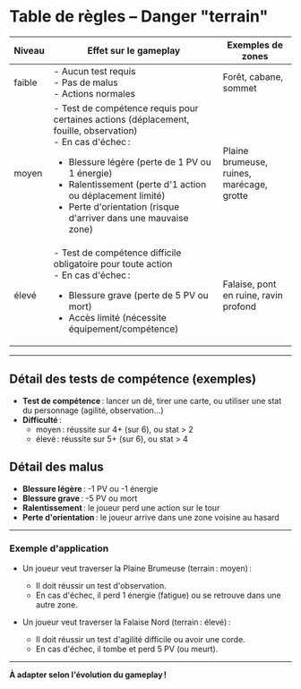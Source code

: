 # Table de règles – Danger "terrain"

| Niveau   | Effet sur le gameplay                                                                                  | Exemples de zones         |
|----------|-------------------------------------------------------------------------------------------------------|---------------------------|
| faible   | - Aucun test requis<br>- Pas de malus<br>- Actions normales                                           | Forêt, cabane, sommet     |
| moyen    | - Test de compétence requis pour certaines actions (déplacement, fouille, observation)<br>- En cas d'échec : <ul><li>Blessure légère (perte de 1 PV ou 1 énergie)</li><li>Ralentissement (perte d'1 action ou déplacement limité)</li><li>Perte d'orientation (risque d'arriver dans une mauvaise zone)</li></ul> | Plaine brumeuse, ruines, marécage, grotte |
| élevé    | - Test de compétence difficile obligatoire pour toute action<br>- En cas d'échec : <ul><li>Blessure grave (perte de 5 PV ou mort)</li><li>Accès limité (nécessite équipement/compétence)</li></ul> | Falaise, pont en ruine, ravin profond     |

---

## Détail des tests de compétence (exemples)
- **Test de compétence** : lancer un dé, tirer une carte, ou utiliser une stat du personnage (agilité, observation…)
- **Difficulté** :  
  - moyen : réussite sur 4+ (sur 6), ou stat > 2  
  - élevé : réussite sur 5+ (sur 6), ou stat > 4

## Détail des malus
- **Blessure légère** : -1 PV ou -1 énergie
- **Blessure grave** : -5 PV ou mort
- **Ralentissement** : le joueur perd une action sur le tour
- **Perte d'orientation** : le joueur arrive dans une zone voisine au hasard

---

### Exemple d'application
- Un joueur veut traverser la Plaine Brumeuse (terrain : moyen) :
  - Il doit réussir un test d'observation.
  - En cas d'échec, il perd 1 énergie (fatigue) ou se retrouve dans une autre zone.

- Un joueur veut traverser la Falaise Nord (terrain : élevé) :
  - Il doit réussir un test d'agilité difficile ou avoir une corde.
  - En cas d'échec, il tombe et perd 5 PV (ou meurt).

---

**À adapter selon l'évolution du gameplay !** 
